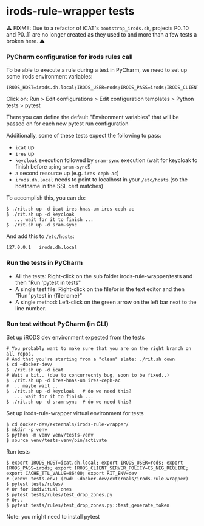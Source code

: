 # irods-rule-wrapper tests

:warning: FIXME: Due to a refactor of iCAT's `bootstrap_irods.sh`, projects
P0..10 and P0..11 are no longer created as they used to and more than a few
tests a broken here. :warning:

### PyCharm configuration for irods rules call
To be able to execute a rule during a test in PyCharm, we need to set up some irods environment variables:
```
IRODS_HOST=irods.dh.local;IRODS_USER=rods;IRODS_PASS=irods;IRODS_CLIENT_SERVER_POLICY=CS_NEG_REQUIRE;CACHE_TTL_VALUE=86400
```
Click on: Run > Edit configurations > Edit configuration templates > Python tests > pytest

There you can define the default "Environment variables" that will be passed on for each new pytest run configuration

Additionally, some of these tests expect the following to pass:
* `icat` up
* `ires` up
* `keycloak` execution followed by `sram-sync` execution (wait for keycloak to finish before `up`ing `sram-sync`!)
* a second resource up (e.g. `ires-ceph-ac`)
* `irods.dh.local` needs to point to localhost in your `/etc/hosts` (so the hostname in the SSL cert matches)

To accomplish this, you can do:
```
$ ./rit.sh up -d icat ires-hnas-um ires-ceph-ac
$ ./rit.sh up -d keycloak
   ... wait for it to finish ...
$ ./rit.sh up -d sram-sync
```
And add this to `/etc/hosts`:
```
127.0.0.1	irods.dh.local
```

### Run the tests in PyCharm

* All the tests: Right-click on the sub folder irods-rule-wrapper/tests and then "Run 'pytest in tests"
* A single test file: Right-click on the file/or in the text editor and then "Run 'pytest in {filename}"
* A single method: Left-click on the green arrow on the left bar next to the line number.


### Run test without PyCharm (in CLI)

Set up iRODS dev environment expected from the tests
```
# You probably want to make sure that you are on the right branch on all repos,
# And that you're starting from a "clean" slate: ./rit.sh down
$ cd ~docker-dev/
$ ./rit.sh up -d icat
# Wait a bit.. (due to concurrecnty bug, soon to be fixed..)
$ ./rit.sh up -d ires-hnas-um ires-ceph-ac
#  .. maybe wait ..
$ ./rit.sh up -d keycloak   # do we need this?
   ... wait for it to finish ...
$ ./rit.sh up -d sram-sync  # do we need this?
```

Set up irods-rule-wrapper virtual environment for tests
```
$ cd docker-dev/externals/irods-rule-wrapper/
$ mkdir -p venv
$ python -m venv venv/tests-venv
$ source venv/tests-venv/bin/activate
```

Run tests
```
$ export IRODS_HOST=icat.dh.local; export IRODS_USER=rods; export IRODS_PASS=irods; export IRODS_CLIENT_SERVER_POLICY=CS_NEG_REQUIRE; export CACHE_TTL_VALUE=86400; export RIT_ENV=dev
# (venv: tests-env) (cwd: ~docker-dev/externals/irods-rule-wrapper)
$ pytest tests/rules/
# Or for indivitual ones
$ pytest tests/rules/test_drop_zones.py
# Or..
$ pytest tests/rules/test_drop_zones.py::test_generate_token

```

Note: you might need to install pytest
